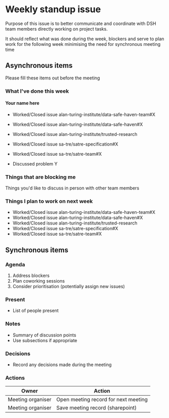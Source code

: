 # Weekly standup issue

Purpose of this issue is to better communicate and coordinate with DSH team members directly working on project tasks.

It should reflect what was done during the week, blockers and serve to plan work for the following week minimising the need for synchronous meeting time

## Asynchronous items


Please fill these items out before the meeting


### What I've done this week


#### Your name here

- Worked/Closed issue alan-turing-institute/data-safe-haven-team#X
- Worked/Closed issue alan-turing-institute/data-safe-haven#X
- Worked/Closed issue alan-turing-institute/trusted-research
- Worked/Closed issue sa-tre/satre-specification#X
- Worked/Closed issue sa-tre/satre-team#X

- Discussed problem Y



### Things that are blocking me


Things you'd like to discuss in person with other team members


### Things I plan to work on next week


- Worked/Closed issue alan-turing-institute/data-safe-haven-team#X
- Worked/Closed issue alan-turing-institute/data-safe-haven#X
- Worked/Closed issue alan-turing-institute/trusted-research
- Worked/Closed issue sa-tre/satre-specification#X
- Worked/Closed issue sa-tre/satre-team#X

## Synchronous items

### Agenda

1. Address blockers
2. Plan coworking sessions
3. Consider prioritisation (potentially assign new issues)

<!--
Please do not add additional agenda items.
Other issues can be dealt with in coworking time.
-->

### Present

- List of people present

### Notes

- Summary of discussion points
- Use subsections if appropriate

### Decisions

- Record any decisions made during the meeting

### Actions

| Owner             | Action                               |
| -------           | --------                             |
| Meeting organiser | Open meeting record for next meeting |
| Meeting organiser | Save meeting record (sharepoint)     |
